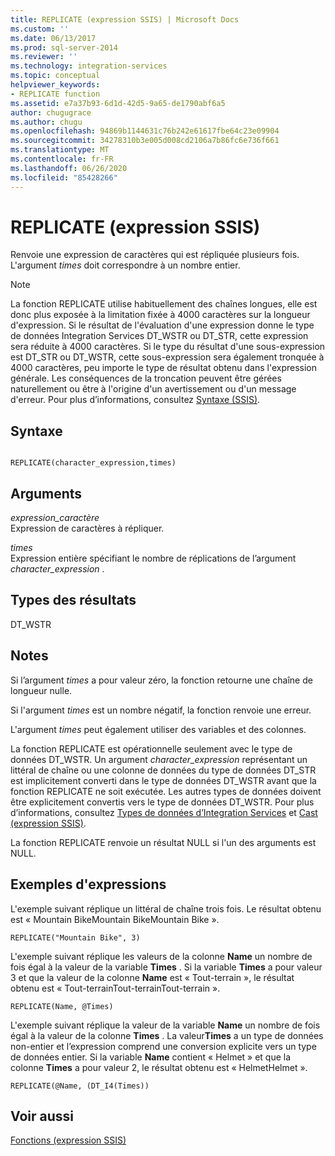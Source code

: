 ```yaml
---
title: REPLICATE (expression SSIS) | Microsoft Docs
ms.custom: ''
ms.date: 06/13/2017
ms.prod: sql-server-2014
ms.reviewer: ''
ms.technology: integration-services
ms.topic: conceptual
helpviewer_keywords:
- REPLICATE function
ms.assetid: e7a37b93-6d1d-42d5-9a65-de1790abf6a5
author: chugugrace
ms.author: chugu
ms.openlocfilehash: 94869b1144631c76b242e61617fbe64c23e09904
ms.sourcegitcommit: 34278310b3e005d008cd2106a7b86fc6e736f661
ms.translationtype: MT
ms.contentlocale: fr-FR
ms.lasthandoff: 06/26/2020
ms.locfileid: "85428266"
---
```

# <a name="replicate-ssis-expression"></a>REPLICATE (expression SSIS)
  Renvoie une expression de caractères qui est répliquée plusieurs fois. L'argument *times* doit correspondre à un nombre entier.  
  
> [!NOTE]  
>  La fonction REPLICATE utilise habituellement des chaînes longues, elle est donc plus exposée à la limitation fixée à 4000 caractères sur la longueur d'expression. Si le résultat de l'évaluation d'une expression donne le type de données Integration Services DT_WSTR ou DT_STR, cette expression sera réduite à 4000 caractères. Si le type du résultat d'une sous-expression est DT_STR ou DT_WSTR, cette sous-expression sera également tronquée à 4000 caractères, peu importe le type de résultat obtenu dans l'expression générale. Les conséquences de la troncation peuvent être gérées naturellement ou être à l'origine d'un avertissement ou d'un message d'erreur. Pour plus d’informations, consultez [Syntaxe &#40;SSIS&#41;](syntax-ssis.md).  
  
## <a name="syntax"></a>Syntaxe  
  
```  
  
REPLICATE(character_expression,times)  
```  
  
## <a name="arguments"></a>Arguments  
 *expression_caractère*  
 Expression de caractères à répliquer.  
  
 *times*  
 Expression entière spécifiant le nombre de réplications de l’argument *character_expression* .  
  
## <a name="result-types"></a>Types des résultats  
 DT_WSTR  
  
## <a name="remarks"></a>Notes  
 Si l’argument *times* a pour valeur zéro, la fonction retourne une chaîne de longueur nulle.  
  
 Si l'argument *times* est un nombre négatif, la fonction renvoie une erreur.  
  
 L'argument *times* peut également utiliser des variables et des colonnes.  
  
 La fonction REPLICATE est opérationnelle seulement avec le type de données DT_WSTR. Un argument *character_expression* représentant un littéral de chaîne ou une colonne de données du type de données DT_STR est implicitement converti dans le type de données DT_WSTR avant que la fonction REPLICATE ne soit exécutée. Les autres types de données doivent être explicitement convertis vers le type de données DT_WSTR. Pour plus d’informations, consultez [Types de données d’Integration Services](../data-flow/integration-services-data-types.md) et [Cast &#40;expression SSIS&#41;](cast-ssis-expression.md).  
  
 La fonction REPLICATE renvoie un résultat NULL si l'un des arguments est NULL.  
  
## <a name="expression-examples"></a>Exemples d'expressions  
 L'exemple suivant réplique un littéral de chaîne trois fois. Le résultat obtenu est « Mountain BikeMountain BikeMountain Bike ».  
  
```  
REPLICATE("Mountain Bike", 3)  
```  
  
 L'exemple suivant réplique les valeurs de la colonne **Name** un nombre de fois égal à la valeur de la variable **Times** . Si la variable **Times** a pour valeur 3 et que la valeur de la colonne **Name** est « Tout-terrain », le résultat obtenu est « Tout-terrainTout-terrainTout-terrain ».  
  
```  
REPLICATE(Name, @Times)  
```  
  
 L'exemple suivant réplique la valeur de la variable **Name** un nombre de fois égal à la valeur de la colonne **Times** . La valeur**Times** a un type de données non-entier et l’expression comprend une conversion explicite vers un type de données entier. Si la variable **Name** contient « Helmet » et que la colonne **Times** a pour valeur 2, le résultat obtenu est « HelmetHelmet ».  
  
```  
REPLICATE(@Name, (DT_I4(Times))  
```  
  
## <a name="see-also"></a>Voir aussi  
 [Fonctions &#40;expression SSIS&#41;](functions-ssis-expression.md)  
  
  
